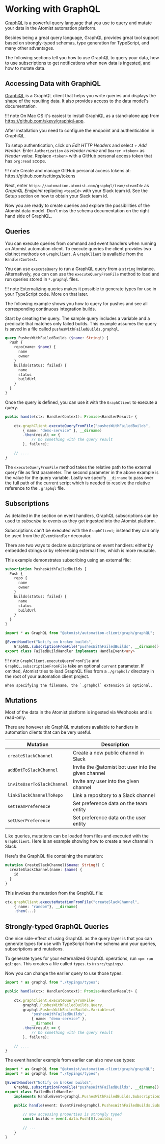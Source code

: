 # Working with GraphQL

[GraphQL](http://graphql.org) is a powerful query language that you use to query 
and mutate your data in the Atomist automation platform.

Besides being a great query language, GraphQL provides great tool support based
on strongly-typed schemas, type generation for TypeScript, and many other
advantages. 

The following sections tell you how to use GraphQL to query your data, 
how to use subscriptions to get notifications when new data is ingested, and 
how to mutate data.

## Accessing Data with GraphiQL

[GraphiQL](https://github.com/graphql/graphiql) is a GraphQL client that helps you write
queries and displays the shape of the resulting data. It also provides access to the data model's documentation.

!!! note 
    On Mac OS it's easiest to install GraphiQL as a stand-alone app
    from https://github.com/skevy/graphiql-app.

After installation you need to configure the endpoint and authentication in GraphiQL.

To setup authentication, click on _Edit HTTP Headers_ and select _+ Add Header_.
Enter `Authorization` as _Header name_ and `Bearer <token>` as _Header value_.
Replace `<token>` with a GitHub personal access token that has `org:read` scope. 

!!! note
    Create and manage GitHub personal access tokens at: 
    https://github.com/settings/tokens

Next, enter `https://automation.atomist.com/graphql/team/<teamId>` as _GraphQL
Endpoint_ replacing `<teamId>` with your Slack team id. See the Setup section
on how to obtain your Slack team id.

Now you are ready to create queries and explore the possibilities of the
Atomist data model. Don't miss the schema documentation on the right hand side 
of GraphiQL.

## Queries 

You can execute queries from command and event handlers when running an Atomist 
automation client. To execute queries the client provides two distinct methods 
on `GraphClient`. A `GraphClient` is available from the `HandlerContext`.

You can use `executeQuery` to run a GraphQL query from a `string` instance.
Alternatively, you can can use the `executeQueryFromFile` method to load and 
run queries stored in `*.graphql` files.

!!! note
    Externalizing queries makes it possible to generate types for use in
    your TypeScript code. More on that later.

The following example shows you how to query for pushes and see all corresponding
continuous integration builds.

Start by creating the query. The sample query includes a variable and a predicate that
matches only failed builds. This example assumes the query is saved in
a file called `pushesWithFailedBuilds.graphql`.

```graphql
query PushesWithFailedBuilds ($name: String!) {
  Push {
    repo(name: $name) {
      name
      owner
    }
    builds(status: failed) {
      name
      status
      buildUrl
    }
  }
}
```

Once the query is defined, you can use it with the `GraphClient` to execute 
a query.

```typescript
public handle(ctx: HandlerContext): Promise<HandlerResult> {
    
    ctx.graphClient.executeQueryFromFile("pushesWithFailedBuilds",
        { name: "demo-service" }, __dirname)
        .then(result => {
            // Do something with the query result
        }, failure);

    // ....
}
```
The `executeQueryFromFile` method takes the relative path to the external query
file as first parameter. The second parameter in the above example is the value for
the query variable. Lastly we specify `__dirname` to pass over the full path of 
the current script which is needed to resolve the relative reference to the 
`.graphql` file.

## Subscriptions

As detailed in the section on event handlers, GraphQL subscriptions can be used
to _subscribe_ to events as they get ingested into the Atomist platform.

Subscriptions can't be executed with the `GraphClient`; instead they can only
be used from the `@EventHandler` decorator.

There are two ways to declare subscriptions on event handlers: either
by embedded strings or by referencing external files, which is more reusable.

This example demonstrates subscribing using an external file:

```graphql
subscription PushesWithFailedBuilds {
  Push {
    repo {
      name
      owner
    }
    builds(status: failed) {
      name
      status
      buildUrl
    }
  }
}
```

```typescript
import * as GraphQL from "@atomist/automation-client/graph/graphQL";

@EventHandler("Notify on broken builds",
    GraphQL.subscriptionFromFile("pushesWithFailedBuilds", __dirname))
export class FailedBuildHandler implements HandleEvent<any>
```
!!! note
    `GraphClient.executeQueryFromFile` and `GraphQL.subscriptionFromFile`
    take an optional `current` parameter. If omitted, Atomist tries to
    load GraphQL files from a `./graphql/` directory in the root of your
    automation client project. 

    When specifying the filename, the `.graphql` extension is optional.

## Mutations

Most of the data in the Atomist platform is ingested via Webhooks and is read-only. 

There are however six GraphQL mutations available to handlers
in automation clients that can be very useful.

| Mutation | Description |
|----------|-------------|
| `createSlackChannel` | Create a new public channel in Slack |
| `addBotToSlackChannel` | Invite the @atomist bot user into the given channel |
| `inviteUserToSlackChannel` | Invite any user into the given channel |
| `linkSlackChannelToRepo` | Link a repository to a Slack channel |
| `setTeamPreference` | Set preference data on the team entity |
| `setUserPreference` | Set preference data on the user entity |

Like queries, mutations can be loaded from files and executed with the
`GraphClient`. Here is an example showing how to create a new channel in Slack.

Here's the GraphQL file containing the mutation:

```graphql
mutation CreateSlackChannel($name: String!) {
  createSlackChannel(name: $name) {
    id
  }
}
```

This invokes the mutation from the GraphQL file:
```typescript
ctx.graphClient.executeMutationFromFile("createSlackChannel", 
    { name: "random"}, __dirname)
    .then(...)
```

## Strongly-typed GraphQL Queries

One nice side-effect of using GraphQL as the query layer is that you can generate
types for use with TypeScript from the schema and your queries, subscriptions
and mutations.

To generate types for your externalized GraphQL operations, run `npm run gql:gen`.
This creates a file called `types.ts` in `src/typings/`.

Now you can change the earlier query to use those types:

```typescript
import * as graphql from "./typings/types";

public handle(ctx: HandlerContext): Promise<HandlerResult> {
    
    ctx.graphClient.executeQueryFromFile<
        graphql.PushesWithFailedBuilds.Query, 
        graphql.PushesWithFailedBuilds.Variables>(
            "pushesWithFailedBuilds",
            { name: "demo-service" }, 
            __dirname)
        .then(result => {
            // Do something with the query result
        }, failure);

    // ....
}
```
The event handler example from earlier can also now use types:

```typescript
import * as GraphQL from "@atomist/automation-client/graph/graphQL";
import * as graphql from "./typings/types";

@EventHandler("Notify on broken builds",
    GraphQL.subscriptionFromFile("pushesWithFailedBuilds", __dirname))
export class FailedBuildHandler  
    implements HandleEvent<graphql.PushesWithFailedBuilds.Subscription> {

    public handle(event: EventFired<graphql.PushesWithFailedBuilds.Subscription>) {

        // Now accessing properties is strongly typed
        const builds = event.data.Push[0].builds;
        
        // ...
    }
}
``` 

